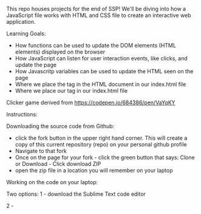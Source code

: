 This repo houses projects for the end of SSP! We'll be diving into how a JavaScript file works with HTML and CSS file to create an interactive web application.

Learning Goals:

- How functions can be used to update the DOM elements (HTML elements) displayed on the browser
- How JavaScript can listen for user interaction events, like clicks, and update the page
- How Javascritp variables can be used to update the HTML seen on the page
- Where we place the <script></script> tag in the HTML document in our index.html file
- Where we place our <link rel="stylesheet" type="text/css" href=""> tag in our index.html file

Clicker game derived from https://codepen.io/684386/pen/VaYqKY

Instructions:

Downloading the source code from Github:

- click the fork button in the upper right hand corner. This will create a copy of this current repository (repo) on your personal github profile
- Navigate to that fork
- Once on the page for your fork - click the green button that says: Clone or Download - Click download ZIP
- open the zip file in a location you will remember on your laptop

Working on the code on your laptop:

Two options:
1 - download the Sublime Text code editor

2 - 


